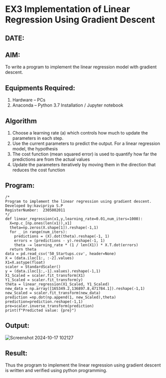 # EX3 Implementation of Linear Regression Using Gradient Descent
## DATE:

## AIM:
To write a program to implement the linear regression model with gradient descent.

## Equipments Required:
1. Hardware – PCs
2. Anaconda – Python 3.7 Installation / Jupyter notebook

## Algorithm
1. Choose a learning rate (a) which controls how much to update the parameters in each step. 
2. Use the current parameters to predict the output. For a linear regression model, the hypothesis
3. The cost function (mean squared error) is used to quantify how far the predictions are from the actual values
4. Update the parameters iteratively by moving them in the direction that reduces the cost function

## Program:
```
/*
Program to implement the linear regression using gradient descent.
Developed by:kavipriya S.P 
RegisterNumber:  2305002011
*/
def linear_regression(x1,y,learning_rate=0.01,num_iters=1000):
  X=np.c_[np.ones(len(x1)),x1]
  theta=np.zeros(X.shape[1]).reshape(-1,1)
  for _ in range(num_iters):
    predictions = (X).dot(theta).reshape(-1, 1)
    errors = (predictions - y).reshape(-1, 1)
    theta -= learning_rate * (1 / len(X1)) * X.T.dot(errors)
  return theta
data = pd.read_csv('50_Startups.csv', header=None)
X = (data.iloc[1:, :-2].values)
X1=X.astype(float)
scaler = StandardScaler()
y = (data.iloc[1:,-1].values).reshape(-1,1)
X1_Scaled = scaler.fit_transform(X1)
Y1_Scaled = scaler.fit_transform(y)
theta = linear_regression(X1_Scaled, Y1_Scaled)
new_data = np.array([165349.2,136897.8,471784.1]).reshape(-1,1)
new_Scaled = scaler.fit_transform(new_data)
prediction =np.dot(np.append(1, new_Scaled),theta)
prediction=prediction.reshape(-1,1)
pre=scaler.inverse_transform(prediction)
print(f"Predicted value: {pre}")
```

## Output:
![Screenshot 2024-10-17 102127](https://github.com/user-attachments/assets/e609083e-446e-4926-94a5-cb4c3b013e5b)



## Result: 
Thus the program to implement the linear regression using gradient descent is written and verified using python programming.
